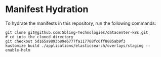 # Manifest Hydration

To hydrate the manifests in this repository, run the following commands:

```shell
git clone git@github.com:Sbling-Technologies/datacenter-k8s.git
# cd into the cloned directory
git checkout 5d165a9893b89e6777fa117788fc6ff8885ab9f3
kustomize build ./applications/elasticsearch/overlays/staging --enable-helm
```
